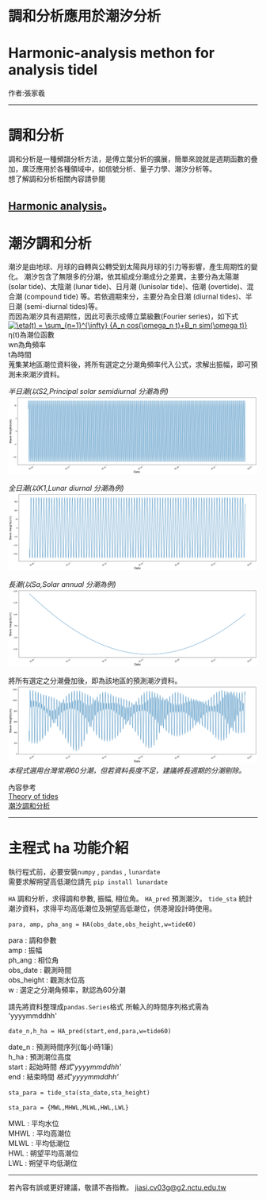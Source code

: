 # 調和分析應用於潮汐分析
# Harmonic-analysis methon for analysis tidel    
作者:張家羲

--------------------------------------------   
# 調和分析
調和分析是一種頻譜分析方法，是傅立葉分析的擴展，簡單來說就是週期函數的疊加，廣泛應用於各種領域中，如信號分析、量子力學、潮汐分析等。  
想了解調和分析相關內容請參閱  

[Harmonic analysis](https://en.wikipedia.org/wiki/Harmonic_analysis "Wikipedia")。  
---------------------------------------------   
# 潮汐調和分析
潮汐是由地球、月球的自轉與公轉受到太陽與月球的引力等影響，產生周期性的變化。
潮汐包含了無限多的分潮，依其組成分潮成分之差異，主要分為太陽潮 (solar tide)、太陰潮 (lunar tide)、日月潮 (lunisolar tide)、倍潮 (overtide)、混合潮 (compound tide) 等。若依週期來分，主要分為全日潮 (diurnal tides)、半日潮 (semi-diurnal tides)等。  
而因為潮汐具有週期性，因此可表示成傅立葉級數(Fourier series)，如下式  
<a href="https://www.codecogs.com/eqnedit.php?latex=\eta(t)&space;=&space;\sum_{n=1}^{\infty}&space;{A_n&space;cos(\omega_n&space;t)&plus;B_n&space;sim(\omega&space;t)}" target="_blank"><img src="https://latex.codecogs.com/gif.latex?\eta(t)&space;=&space;\sum_{n=1}^{\infty}&space;{A_n&space;cos(\omega_n&space;t)&plus;B_n&space;sim(\omega&space;t)}" title="\eta(t) = \sum_{n=1}^{\infty} {A_n cos(\omega_n t)+B_n sim(\omega t)}" /></a>  
η(t)為潮位函數  
wn為角頻率  
t為時間  
蒐集某地區潮位資料後，將所有選定之分潮角頻率代入公式，求解出振幅，即可預測未來潮汐資料。  
  
_半日潮(以S2,Principal solar semidiurnal 分潮為例)_  
![半日潮](https://github.com/JJIASI/Harmonic-analysis/blob/master/figure/S2.png)  
  
  
_全日潮(以K1,Lunar diurnal 分潮為例)_  
![全日潮](https://github.com/JJIASI/Harmonic-analysis/blob/master/figure/K1.png)
    
_長潮(以Sa,Solar annual 分潮為例)_
![長潮](https://github.com/JJIASI/Harmonic-analysis/blob/master/figure/Sa.png)
  
將所有選定之分潮疊加後，即為該地區的預測潮汐資料。
![tide analysis](https://github.com/JJIASI/Harmonic-analysis/blob/master/figure/tide%20analysis.png?raw=true)   
_本程式選用台灣常用60分潮，但若資料長度不足，建議將長週期的分潮剔除。_  
   
內容參考   
[Theory of tides](https://en.wikipedia.org/wiki/Theory_of_tides#Harmonic_analysis "Wikipedia")  
[潮汐調和分析](https://zh.wikipedia.org/wiki/%E6%BD%AE%E6%B1%90%E8%AA%BF%E5%92%8C%E5%88%86%E6%9E%90 "Wikipedia")  
  
------------------------------------
# 主程式 ha 功能介紹  
執行程式前，必要安裝`numpy` , `pandas` , `lunardate`  
需要求解朔望高低潮位請先 `pip install lunardate`  
  
`HA` 調和分析，求得調和參數, 振幅, 相位角。
`HA_pred` 預測潮汐。
`tide_sta` 統計潮汐資料，求得平均高低潮位及朔望高低潮位，供港灣設計時使用。
  
```
para, amp, pha_ang = HA(obs_date,obs_height,w=tide60)  

```
para : 調和參數  
amp : 振幅  
ph_ang : 相位角  
obs_date : 觀測時間  
obs_height : 觀測水位高  
w : 選定之分潮角頻率，默認為60分潮  
  
請先將資料整理成`pandas.Series`格式
所輸入的時間序列格式需為 'yyyymmddhh'  

```
date_n,h_ha = HA_pred(start,end,para,w=tide60)

```
date_n : 預測時間序列(每小時1筆)  
h_ha : 預測潮位高度  
start : 起始時間 _格式'yyyymmddhh'_  
end : 結束時間 _格式'yyyymmddhh'_  

```
sta_para = tide_sta(sta_date,sta_height)
```

```
sta_para = {MWL,MHWL,MLWL,HWL,LWL}
```
MWL : 平均水位  
MHWL : 平均高潮位  
MLWL : 平均低潮位  
HWL : 朔望平均高潮位  
LWL : 朔望平均低潮位  

--------------------------
若內容有誤或更好建議，敬請不吝指教。
<jiasi.cv03g@g2.nctu.edu.tw>

